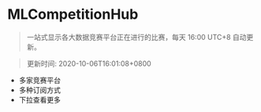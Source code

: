 # MLCompetitionHub

> 一站式显示各大数据竞赛平台正在进行的比赛，每天 16:00 UTC+8 自动更新。
  
> 更新时间: 2020-10-06T16:01:08+0800 

* 多家竞赛平台
* 多种订阅方式
* 下拉查看更多